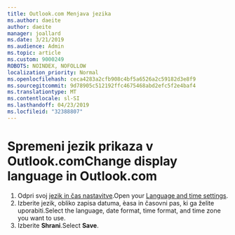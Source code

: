 ```yaml
---
title: Outlook.com Menjava jezika
ms.author: daeite
author: daeite
manager: joallard
ms.date: 3/21/2019
ms.audience: Admin
ms.topic: article
ms.custom: 9000249
ROBOTS: NOINDEX, NOFOLLOW
localization_priority: Normal
ms.openlocfilehash: ceca4283a2cfb908c4bf5a6526a2c59182d3e8f9
ms.sourcegitcommit: 9d78905c512192ffc4675468abd2efc5f2e4baf4
ms.translationtype: MT
ms.contentlocale: sl-SI
ms.lasthandoff: 04/23/2019
ms.locfileid: "32388807"
---
```

# <a name="change-display-language-in-outlookcom"></a><span data-ttu-id="92b7f-102">Spremeni jezik prikaza v Outlook.com</span><span class="sxs-lookup"><span data-stu-id="92b7f-102">Change display language in Outlook.com</span></span>

1. <span data-ttu-id="92b7f-103">Odpri svoj [jezik in čas nastavitve](https://go.microsoft.com/fwlink/?linkid=2085505).</span><span class="sxs-lookup"><span data-stu-id="92b7f-103">Open your [Language and time settings](https://go.microsoft.com/fwlink/?linkid=2085505).</span></span>
1. <span data-ttu-id="92b7f-104">Izberite jezik, obliko zapisa datuma, èasa in časovni pas, ki ga želite uporabiti.</span><span class="sxs-lookup"><span data-stu-id="92b7f-104">Select the language, date format, time format, and time zone you want to use.</span></span>
1. <span data-ttu-id="92b7f-105">Izberite **Shrani**.</span><span class="sxs-lookup"><span data-stu-id="92b7f-105">Select **Save**.</span></span>